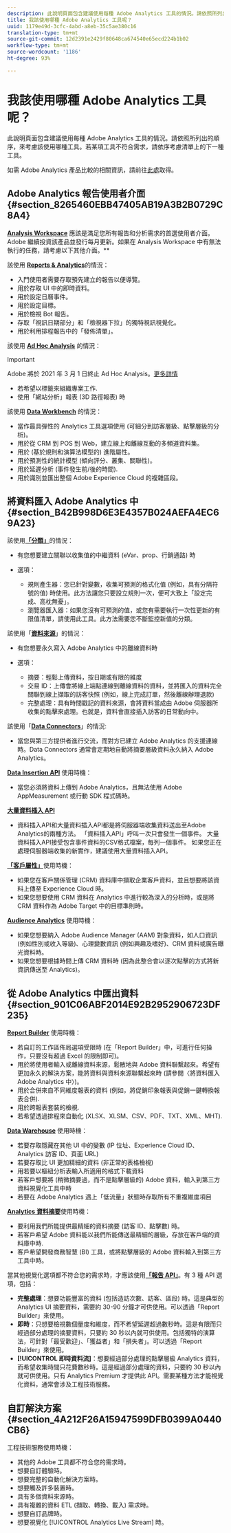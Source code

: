 ```yaml
---
description: 此說明頁面包含建議使用每種 Adobe Analytics 工具的情況。請依照所列出的順序，來考慮該使用哪種工具。若某項工具不符合需求，請依序考慮清單上的下一種工具。
title: 我該使用哪種 Adobe Analytics 工具呢？
uuid: 1179e49d-3cfc-4abd-a8eb-35c5ae380c16
translation-type: tm+mt
source-git-commit: 12d2391e2429f80648ca674540e65ecd224b1b02
workflow-type: tm+mt
source-wordcount: '1186'
ht-degree: 93%

---
```



# 我該使用哪種 Adobe Analytics 工具呢？

此說明頁面包含建議使用每種 Adobe Analytics 工具的情況。請依照所列出的順序，來考慮該使用哪種工具。若某項工具不符合需求，請依序考慮清單上的下一種工具。

如需 Adobe Analytics 產品比較的相關資訊，請前往[此處](/help/admin/c-analytics-product-comparison/analytics-product-comparison.md)取得。

## Adobe Analytics 報告使用者介面 {#section_8265460EBB47405AB19A3B2B0729C8A4}

**[Analysis Workspace](/help/analyze/analysis-workspace/home.md)** 應該是滿足您所有報告和分析需求的首選使用者介面。Adobe 繼續投資該產品並發行每月更新。如果在 Analysis Workspace 中有無法執行的任務，請考慮以下其他介面。**

該使用 **[Reports &amp; Analytics](/help/analyze/reports-analytics/overview/report-overview.md)**&#x200B;的情況：

* 入門使用者需要存取預先建立的報告以便導覽。
* 用於存取 UI 中的即時資料。
* 用於設定日曆事件。
* 用於設定目標。
* 用於檢視 Bot 報告。
* 存取「視訊日期部分」和「檢視器下拉」的獨特視訊視覺化。
* 用於利用排程報告中的「發佈清單」。

該使用 **[Ad Hoc Analysis](/help/analyze/ad-hoc-analysis/adhoc-home.md)** 的情況：

>[!IMPORTANT]
>
>Adobe 將於 2021 年 3 月 1 日終止 Ad Hoc Analysis。[更多詳情](https://adobe.ly/discoverworkspace)

* 若希望以標籤來組織專案工作.
* 使用「網站分析」報表 (3D 路徑報表) 時

該使用 **[Data Workbench](https://docs.adobe.com/content/help/en/data-workbench/using/home.html)** 的情況：

* 當作最具彈性的 Analytics 工具選項使用 (可細分到訪客層級、點擊層級的分析)。
* 用於從 CRM 到 POS 到 Web，建立線上和離線互動的多頻道資料集。
* 用於 (基於規則和演算法模型的) 進階屬性。
* 用於預測性的統計模型 (傾向評分、叢集、關聯性)。
* 用於延遲分析 (事件發生前/後的時間).
* 用於識別並匯出整個 Adobe Experience Cloud 的複雜區段。

## 將資料匯入 Adobe Analytics 中 {#section_B42B998D6E3E4357B024AEFA4EC69A23}

該使用&#x200B;**[「分類」](/help/components/classifications/c-classifications.md)**&#x200B;的情況：

* 有您想要建立關聯以收集值的中繼資料 (eVar、prop、行銷通路) 時
* 選項：

   * 規則產生器：您已針對變數，收集可預測的格式化值 (例如，具有分隔符號的值) 時使用。此方法讓您只要設立規則一次，便可大致上「設定完成、高枕無憂」。
   * 瀏覽器匯入器：如果您沒有可預測的值，或您有需要執行一次性更新的有限值清單，請使用此工具。此方法需要您不斷監控新值的分類。

該使用「**[資料來源](/help/import/c-data-sources/datasrc-home.md)**」的情況：

* 有您想要永久寫入 Adobe Analytics 中的離線資料時
* 選項：

   * 摘要：輕鬆上傳資料，按日期或有限的維度
   * 交易 ID：上傳會將線上端點連線到離線資料的資料，並將匯入的資料完全關聯到線上擷取的訪客快照 (例如，線上完成訂單，然後離線辦理退款)
   * 完整處理：具有時間戳記的資料來源，會將資料當成由 Adobe 伺服器所收集的點擊來處理。也就是，資料會直接插入訪客的日常動向中。

該使用「**[Data Connectors](https://www.adobeexchange.com/experiencecloud.html)**」的情況:

* 當您與第三方提供者進行交流，而對方已建立 Adobe Analytics 的支援連線時。Data Connectors 通常會定期地自動將摘要層級資料永久納入 Adobe Analytics。

**[Data Insertion API](/help/import/c-data-insertion-api/c-data-insertion-api.md)** 使用時機：

* 當您必須將資料上傳到 Adobe Analytics，且無法使用 Adobe AppMeasurement 或行動 SDK 程式碼時。

**[大量資料插入 API](https://www.adobe.io/apis/experiencecloud/analytics/docs.html#!AdobeDocs/analytics-2.0-apis/master/bdia.md)**

* 資料插入API和大量資料插入API都是將伺服器端收集資料送出至Adobe Analytics的兩種方法。 「資料插入API」呼叫一次只會發生一個事件。 大量資料插入API接受包含事件資料的CSV格式檔案，每列一個事件。 如果您正在處理伺服器端收集的新實作，建議使用大量資料插入API。

**[「客戶屬性」](https://docs.adobe.com/content/help/zh-Hant/core-services/interface/customer-attributes/attributes.html)**&#x200B;使用時機：

* 如果您在客戶關係管理 (CRM) 資料庫中擷取企業客戶資料，並且想要將該資料上傳至 Experience Cloud 時。
* 如果您想要使用 CRM 資料在 Analytics 中進行較為深入的分析時，或是將 CRM 資料作為 Adobe Target 中的目標準則時。

**[Audience Analytics](/help/integrate/c-audience-analytics/mc-audiences-aam.md)** 使用時機：

* 如果您想要納入 Adobe Audience Manager (AAM) 對象資料，如人口資訊 (例如性別或收入等級)、心理變數資訊 (例如興趣及嗜好)、CRM 資料或廣告曝光資料時。
* 如果您想要根據時間上傳 CRM 資料時 (因為此整合會以逐次點擊的方式將新資訊傳送至 Analytics)。

## 從 Adobe Analytics 中匯出資料  {#section_901C06ABF2014E92B2952906723DF235}

**[Report Builder](/help/analyze/report-builder/home.md)** 使用時機：

* 若自訂的工作區佈局選項受限時 (在「Report Builder」中，可進行任何操作，只要沒有超過 Excel 的限制即可)。
* 用於將使用者輸入或離線資料來源，鬆散地與 Adobe 資料聯繫起來。希望有更加永久的解決方案，能將資料與資料來源聯繫起來時 (請參閱〈將資料匯入 Adobe Analytics 中〉)。
* 用於合併來自不同維度報表的資料 (例如，將促銷印象報表與促銷一鍵轉換報表合併).
* 用於跨報表套裝的檢視.
* 若希望透過排程來自動化 (XLSX、XLSM、CSV、PDF、TXT、XML、MHT).

**[Data Warehouse](/help/export/data-warehouse/data-warehouse.md)** 使用時機：

* 若要存取隱藏在其他 UI 中的變數 (IP 位址、Experience Cloud ID、Analytics 訪客 ID、頁面 URL)
* 若要存取比 UI 更加精細的資料 (非正常的表格檢視)
* 用若要以樞紐分析表輸入所適用的格式下載資料
* 若客戶想要將 (稍微摘要過，而不是點擊層級的) Adobe 資料，輸入到第三方資料視覺化工具中時
* 若要在 Adobe Analytics 遇上「低流量」狀態時存取所有不重複維度項目

**[Analytics 資料摘要](/help/export/analytics-data-feed/c-df-contents/datafeeds-contents.md)**&#x200B;使用時機：

* 要利用我們所能提供最精細的資料摘要 (訪客 ID、點擊數) 時。
* 若客戶希望 Adobe 資料能以我們所能傳送最精細的層級，存放在客戶端的資料庫中時.
* 客戶希望開發商務智慧 (BI) 工具，或將點擊層級的 Adobe 資料輸入到第三方工具中時。

當其他視覺化選項都不符合您的需求時，才應該使用&#x200B;**[「報告 API」](https://www.adobe.io/apis/experiencecloud/analytics/docs.html#!AdobeDocs/analytics-2.0-apis/master/reporting-guide.md)**。有 3 種 API 選項，包括：

* **完整處理**：想要功能豐富的資料 (包括造訪次數、訪客、區段) 時。這是典型的 Analytics UI 摘要資料，需要約 30-90 分鐘才可供使用。可以透過「Report Builder」來使用。
* **即時**：只想要檢視數個量度和維度，而不希望延遲超過數秒時。這是有限而只經過部分處理的摘要資料，只要約 30 秒以內就可供使用。包括獨特的演算法，可針對「最受歡迎」、「獲益者」和「損失者」。可以透過「Report Builder」來使用。
* **[!UICONTROL 即時資料流]**：想要經過部分處理的點擊層級 Analytics 資料，而希望收集時間只花費數秒時。這是經過部分處理的資料，只要約 30 秒以內就可供使用。只有 Analytics Premium 才提供此 API。需要某種方法才能視覺化資料，通常會涉及工程技術服務。

## 自訂解決方案 {#section_4A212F26A15947599DFB0399A0440CB6}

工程技術服務使用時機：

* 其他的 Adobe 工具都不符合您的需求時。
* 想要自訂體驗時。
* 想要完整的自動化解決方案時。
* 想要觸及許多裝置時。
* 具有多個資料來源時。
* 具有複雜的資料 ETL (擷取、轉換、載入) 需求時。
* 想要自訂品牌時。
* 想要視覺化 [!UICONTROL Analytics Live Stream] 時。

